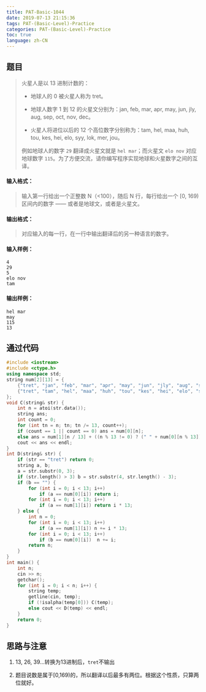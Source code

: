 ```yaml
---
title: PAT-Basic-1044
date: 2019-07-13 21:15:36
tags: PAT-(Basic-Level)-Practice
categories: PAT-(Basic-Level)-Practice
toc: true
language: zh-CN
---
```


## 题目

> 火星人是以 13 进制计数的：
> 
> -   地球人的 0 被火星人称为 tret。
>     
> -   地球人数字 1 到 12 的火星文分别为：jan, feb, mar, apr, may, jun, jly, aug, sep, oct, nov, dec。
>     
> -   火星人将进位以后的 12 个高位数字分别称为：tam, hel, maa, huh, tou, kes, hei, elo, syy, lok, mer, jou。
>     
> 
> 例如地球人的数字 `29` 翻译成火星文就是 `hel mar`；而火星文 `elo nov` 对应地球数字 `115`。为了方便交流，请你编写程序实现地球和火星数字之间的互译。

#### 输入格式：

> 输入第一行给出一个正整数 N（<100），随后 N 行，每行给出一个 [0, 169) 区间内的数字 —— 或者是地球文，或者是火星文。

#### 输出格式：

> 对应输入的每一行，在一行中输出翻译后的另一种语言的数字。

#### 输入样例：

```
4
29
5
elo nov
tam
```

#### 输出样例：

```
hel mar
may
115
13
```

## 通过代码
```c++
#include <iostream>
#include <ctype.h>
using namespace std;
string num[2][13] = {
	{"tret", "jan", "feb", "mar", "apr", "may", "jun", "jly", "aug", "sep", "oct", "nov", "dec"},
	{"tret", "tam", "hel", "maa", "huh", "tou", "kes", "hei", "elo", "syy", "lok", "mer", "jou"}
};
void C(string& str) {
	int n = atoi(str.data());
	string ans;
	int count = 0;
	for (int tn = n; tn; tn /= 13, count++);
	if (count == 1 || count == 0) ans = num[0][n];
	else ans = num[1][n / 13] + ((n % 13 != 0) ? (" " + num[0][n % 13]) : "");
	cout << ans << endl;
}
int D(string& str) {
	if (str == "tret") return 0;
	string a, b;
	a = str.substr(0, 3);
	if (str.length() > 3) b = str.substr(4, str.length() - 3);
	if (b == "") {
		for (int i = 0; i < 13; i++)
			if (a == num[0][i]) return i;
		for (int i = 0; i < 13; i++)
			if (a == num[1][i]) return i * 13;
	} else {
		int n = 0;
		for (int i = 0; i < 13; i++)
			if (a == num[1][i]) n += i * 13;
		for (int i = 0; i < 13; i++)
			if (b == num[0][i])  n += i;
		return n;
	}
}
int main() {
	int n;
	cin >> n;
	getchar();
	for (int i = 0; i < n; i++) {
		string temp;
		getline(cin, temp);
		if (!isalpha(temp[0])) C(temp);
		else cout << D(temp) << endl;
	}
	return 0;
}
```
## 思路与注意

1.  13, 26, 39...转换为13进制后，`tret`不输出
    
2.  题目说数是属于[0,169)的，所以翻译以后最多有两位。根据这个性质，只算两位就好。
